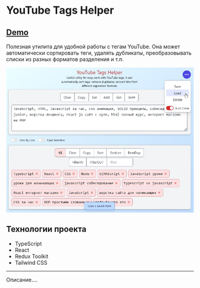 # YouTube Tags Helper

## [Demo](https://devmikealex.github.io/YouTube-Tags-Helper/)

Полезная утилита для удобной работы с тегам YouTube. Она может автоматически сортировать теги, удалять дубликаты, преобразовывать списки из разных форматов разделения и т.п.

![preview](docs/assets/preview.jpg)

## Технологии проекта

- TypeScript
- React
- Redux Toolkit
- Tailwind CSS

---

Описание....
